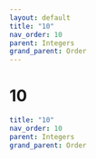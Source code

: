 ```yaml
---
layout: default
title: "10"
nav_order: 10
parent: Integers
grand_parent: Order
---
```


# 10

```yaml
title: "10"
nav_order: 10
parent: Integers
grand_parent: Order
```
